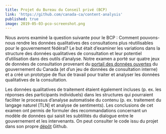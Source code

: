 ```yaml
---
title: Projet du Bureau du Conseil privé (BCP)
link: 'https://github.com/canada-ca/content-analysis'
published: true
image: 2019-05-03-pco-screenshot.png
---
```

Nous avons examiné la question suivante pour le BCP : Comment pouvons-nous rendre les données qualitatives des consultations plus réutilisables pour le gouvernement fédéral? Le but était d’examiner les variations dans la structure des données qualitatives de consultation et leur potentiel d’utilisation dans des outils d’analyse. Notre examen a porté sur quatre jeux de données de consultation provenant du <a href="https://open.canada.ca/fr" target="_blank">portail des données ouvertes</a> du gouvernement du Canada (et d’un jeu de données de consultation interne) et a créé un prototype de flux de travail pour traiter et analyser les données qualitatives de la consultation.

Les données qualitatives de traitement étaient également incluses (p. ex. les réponses des participants individuels) dans les structures qui pourraient faciliter le processus d’analyse automatisée du contenu (p. ex. traitement du langage naturel [TLN] et analyse de sentiments). Les conclusions de cet examen ont permis de formuler des recommandations concernant un modèle de données qui saisit les subtilités du dialogue entre le gouvernement et les intervenants. On peut consulter le code issu du projet dans son propre <a href="https://github.com/canada-ca/content-analysis" target="_blank">dépôt</a> Github.
